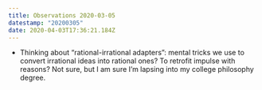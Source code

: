 ```yaml
---
title: Observations 2020-03-05
datestamp: "20200305"
date: 2020-04-03T17:36:21.184Z
---
```

- Thinking about “rational-irrational adapters”: mental tricks we use to convert irrational ideas into rational ones? To retrofit impulse with reasons? Not sure, but I am sure I’m lapsing into my college philosophy degree.
